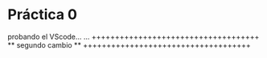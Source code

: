  # Práctica 0

probando el VScode...
...
++++++++++++++++++++++++++++++++++++
** segundo cambio **
++++++++++++++++++++++++++++++++++++

